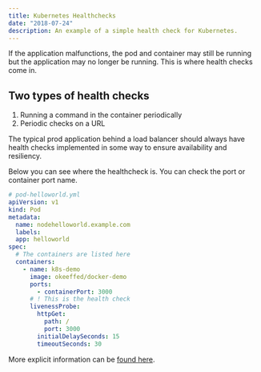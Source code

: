 ```yaml
---
title: Kubernetes Healthchecks
date: "2018-07-24"
description: An example of a simple health check for Kubernetes.
---
```


If the application malfunctions, the pod and container may still be running but the application may no longer be running. This is where health checks come in.

## Two types of health checks

1.  Running a command in the container periodically
2.  Periodic checks on a URL

The typical prod application behind a load balancer should always have health checks implemented in some way to ensure availability and resiliency.

Below you can see where the healthcheck is. You can check the port or container port name.

```yaml
# pod-helloworld.yml
apiVersion: v1
kind: Pod
metadata:
  name: nodehelloworld.example.com
  labels:
  app: helloworld
spec:
  # The containers are listed here
  containers:
    - name: k8s-demo
      image: okeeffed/docker-demo
      ports:
        - containerPort: 3000
      # ! This is the health check
      livenessProbe:
        httpGet:
          path: /
          port: 3000
        initialDelaySeconds: 15
        timeoutSeconds: 30
```

More explicit information can be [found here](https://kubernetes.io/docs/tasks/configure-pod-container/configure-liveness-readiness-probes/).
